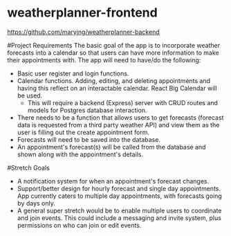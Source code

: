 # weatherplanner-frontend

https://github.com/maryjng/weatherplanner-backend

#Project Requirements
The basic goal of the app is to incorporate weather forecasts into a calendar so that users can have more information to make their appointments with. The app will need to have/do the following:
- Basic user register and login functions. 
- Calendar functions. Adding, editing, and deleting appointments and having this reflect on an interactable calendar. React Big Calendar will be used.
  - This will require a backend (Express) server with CRUD routes and models for Postgres database interaction.
- There needs to be a function that allows users to get forecasts (forecast data is requested from a third party weather API) and view them as the user is filling out the create appointment form.
- Forecasts will need to be saved into the database.
- An appointment's forecast(s) will be called from the database and shown along with the appointment's details.

#Stretch Goals
- A notification system for when an appointment's forecast changes.
- Support/better design for hourly forecast and single day appointments. App currently caters to multiple day appointments, with forecasts going by days only.
- A general super stretch would be to enable multiple users to coordinate and join events. This could include a messaging and invite system, plus permissions on who can join or edit events.
